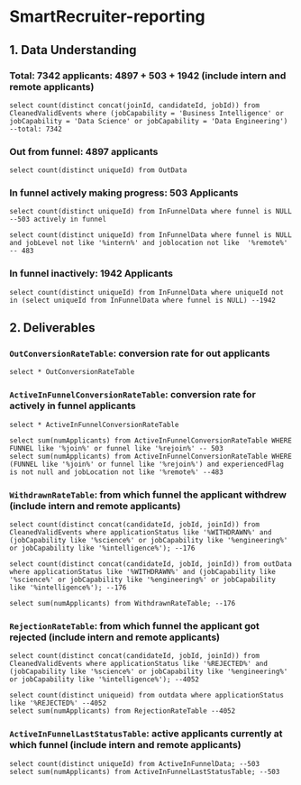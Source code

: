 # SmartRecruiter-reporting

## 1. Data Understanding
### Total: 7342 applicants: 4897  + 503  + 1942  (include intern and remote applicants)
```console 
select count(distinct concat(joinId, candidateId, jobId)) from CleanedValidEvents where (jobCapability = 'Business Intelligence' or jobCapability = 'Data Science' or jobCapability = 'Data Engineering') --total: 7342
```
### Out from funnel: 4897 applicants
```console
select count(distinct uniqueId) from OutData
```

### In funnel actively making progress: 503 Applicants
```console
select count(distinct uniqueId) from InFunnelData where funnel is NULL --503 actively in funnel

select count(distinct uniqueId) from InFunnelData where funnel is NULL and jobLevel not like '%intern%' and joblocation not like  '%remote%' -- 483

```

### In funnel inactively: 1942 Applicants
```console
select count(distinct uniqueId) from InFunnelData where uniqueId not in (select uniqueId from InFunnelData where funnel is NULL) --1942
```

## 2. Deliverables
### `OutConversionRateTable`: conversion rate for out applicants

```console
select * OutConversionRateTable
```

### `ActiveInFunnelConversionRateTable`: conversion rate for actively in funnel applicants

```console
select * ActiveInFunnelConversionRateTable

select sum(numApplicants) from ActiveInFunnelConversionRateTable WHERE FUNNEL like '%join%' or funnel like '%rejoin%' -- 503
select sum(numApplicants) from ActiveInFunnelConversionRateTable WHERE (FUNNEL like '%join%' or funnel like '%rejoin%') and experiencedFlag is not null and jobLocation not like '%remote%' --483

```

### `WithdrawnRateTable`: from which funnel the applicant withdrew (include intern and remote applicants)
```console
select count(distinct concat(candidateId, jobId, joinId)) from CleanedValidEvents where applicationStatus like '%WITHDRAWN%' and (jobCapability like '%science%' or jobCapability like '%engineering%' or jobCapability like '%intelligence%'); --176

select count(distinct concat(candidateId, jobId, joinId)) from outData where applicationStatus like '%WITHDRAWN%' and (jobCapability like '%science%' or jobCapability like '%engineering%' or jobCapability like '%intelligence%'); --176

select sum(numApplicants) from WithdrawnRateTable; --176 
```

### `RejectionRateTable`: from which funnel the applicant got rejected (include intern and remote applicants)
```console
select count(distinct concat(candidateId, jobId, joinId)) from CleanedValidEvents where applicationStatus like '%REJECTED%' and (jobCapability like '%science%' or jobCapability like '%engineering%' or jobCapability like '%intelligence%'); --4052

select count(distinct uniqueid) from outdata where applicationStatus like '%REJECTED%' --4052
select sum(numApplicants) from RejectionRateTable --4052
```

### `ActiveInFunnelLastStatusTable`: active applicants currently at which funnel (include intern and remote applicants)
```
select count(distinct uniqueId) from ActiveInFunnelData; --503
select sum(numApplicants) from ActiveInFunnelLastStatusTable; --503
```


